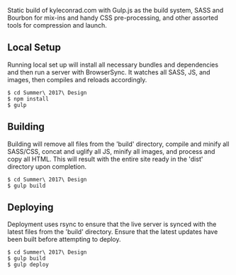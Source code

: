 Static build of kyleconrad.com with Gulp.js as the build system, SASS and Bourbon for mix-ins and handy CSS pre-processing, and other assorted tools for compression and launch.

## Local Setup
Running local set up will install all necessary bundles and dependencies and then run a server with BrowserSync. It watches all SASS, JS, and images, then compiles and reloads accordingly.
    
    $ cd Summer\ 2017\ Design
    $ npm install
    $ gulp

## Building
Building will remove all files from the 'build' directory, compile and minify all SASS/CSS, concat and uglify all JS, minify all images, and process and copy all HTML. This will result with the entire site ready in the 'dist' directory upon completion.

    $ cd Summer\ 2017\ Design
    $ gulp build

## Deploying
Deployment uses rsync to ensure that the live server is synced with the latest files from the 'build' directory. Ensure that the latest updates have been built before attempting to deploy.

    $ cd Summer\ 2017\ Design
    $ gulp build
    $ gulp deploy